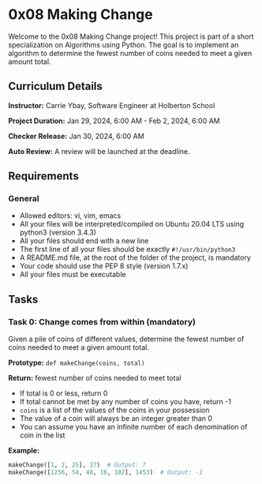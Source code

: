 # 0x08 Making Change

Welcome to the 0x08 Making Change project! This project is part of a short specialization on Algorithms using Python. The goal is to implement an algorithm to determine the fewest number of coins needed to meet a given amount total.

## Curriculum Details

**Instructor:** Carrie Ybay, Software Engineer at Holberton School

**Project Duration:** Jan 29, 2024, 6:00 AM - Feb 2, 2024, 6:00 AM

**Checker Release:** Jan 30, 2024, 6:00 AM

**Auto Review:** A review will be launched at the deadline.

## Requirements

### General

- Allowed editors: vi, vim, emacs
- All your files will be interpreted/compiled on Ubuntu 20.04 LTS using python3 (version 3.4.3)
- All your files should end with a new line
- The first line of all your files should be exactly `#!/usr/bin/python3`
- A README.md file, at the root of the folder of the project, is mandatory
- Your code should use the PEP 8 style (version 1.7.x)
- All your files must be executable

## Tasks

### Task 0: Change comes from within (mandatory)

Given a pile of coins of different values, determine the fewest number of coins needed to meet a given amount total.

**Prototype:** `def makeChange(coins, total)`

**Return:** fewest number of coins needed to meet total

- If total is 0 or less, return 0
- If total cannot be met by any number of coins you have, return -1
- `coins` is a list of the values of the coins in your possession
- The value of a coin will always be an integer greater than 0
- You can assume you have an infinite number of each denomination of coin in the list

**Example:**

```python
makeChange([1, 2, 25], 37)  # Output: 7
makeChange([1256, 54, 48, 16, 102], 1453)  # Output: -1
```
